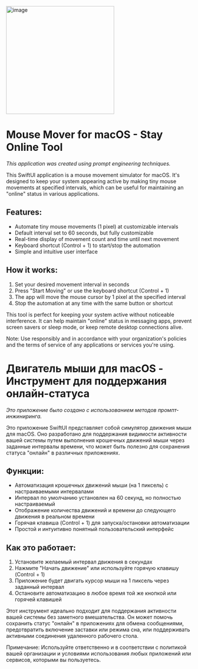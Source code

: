 <img width="293" alt="image" src="https://github.com/user-attachments/assets/c28657e5-311b-48be-b62a-987d2b79785c">

# Mouse Mover for macOS - Stay Online Tool

*This application was created using prompt engineering techniques.*

This SwiftUI application is a mouse movement simulator for macOS. It's designed to keep your system appearing active by making tiny mouse movements at specified intervals, which can be useful for maintaining an "online" status in various applications.

## Features:
- Automate tiny mouse movements (1 pixel) at customizable intervals
- Default interval set to 60 seconds, but fully customizable
- Real-time display of movement count and time until next movement
- Keyboard shortcut (Control + 1) to start/stop the automation
- Simple and intuitive user interface

## How it works:
1. Set your desired movement interval in seconds
2. Press "Start Moving" or use the keyboard shortcut (Control + 1)
3. The app will move the mouse cursor by 1 pixel at the specified interval
4. Stop the automation at any time with the same button or shortcut

This tool is perfect for keeping your system active without noticeable interference. It can help maintain "online" status in messaging apps, prevent screen savers or sleep mode, or keep remote desktop connections alive.

Note: Use responsibly and in accordance with your organization's policies and the terms of service of any applications or services you're using.

# Двигатель мыши для macOS - Инструмент для поддержания онлайн-статуса

*Это приложение было создано с использованием методов промпт-инжиниринга.*

Это приложение SwiftUI представляет собой симулятор движения мыши для macOS. Оно разработано для поддержания видимости активности вашей системы путем выполнения крошечных движений мыши через заданные интервалы времени, что может быть полезно для сохранения статуса "онлайн" в различных приложениях.

## Функции:
- Автоматизация крошечных движений мыши (на 1 пиксель) с настраиваемыми интервалами
- Интервал по умолчанию установлен на 60 секунд, но полностью настраиваемый
- Отображение количества движений и времени до следующего движения в реальном времени
- Горячая клавиша (Control + 1) для запуска/остановки автоматизации
- Простой и интуитивно понятный пользовательский интерфейс

## Как это работает:
1. Установите желаемый интервал движения в секундах
2. Нажмите "Начать движение" или используйте горячую клавишу (Control + 1)
3. Приложение будет двигать курсор мыши на 1 пиксель через заданный интервал
4. Остановите автоматизацию в любое время той же кнопкой или горячей клавишей

Этот инструмент идеально подходит для поддержания активности вашей системы без заметного вмешательства. Он может помочь сохранить статус "онлайн" в приложениях для обмена сообщениями, предотвратить включение заставки или режима сна, или поддерживать активными соединения удаленного рабочего стола.

Примечание: Используйте ответственно и в соответствии с политикой вашей организации и условиями использования любых приложений или сервисов, которыми вы пользуетесь.
